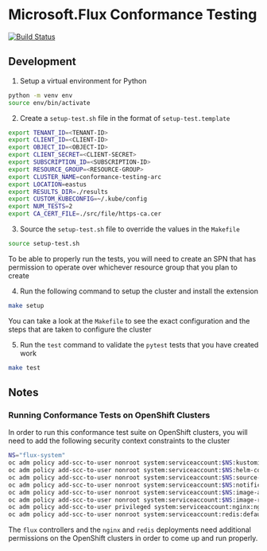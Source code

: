 # Microsoft.Flux Conformance Testing

[![Build Status](https://dev.azure.com/ClusterConfigurationAgent/ClusterConfigurationAgent/_apis/build/status/Microsoft.Flux%20Conformance?branchName=main)](https://dev.azure.com/ClusterConfigurationAgent/ClusterConfigurationAgent/_build/latest?definitionId=46&branchName=main)

## Development

1. Setup a virtual environment for Python

```bash
python -m venv env
source env/bin/activate
```

2. Create a `setup-test.sh` file in the format of `setup-test.template`

```bash
export TENANT_ID=<TENANT-ID>
export CLIENT_ID=<CLIENT-ID>
export OBJECT_ID=<OBJECT-ID>
export CLIENT_SECRET=<CLIENT-SECRET>
export SUBSCRIPTION_ID=<SUBSCRIPTION-ID>
export RESOURCE_GROUP=<RESOURCE-GROUP>
export CLUSTER_NAME=conformance-testing-arc
export LOCATION=eastus
export RESULTS_DIR=./results
export CUSTOM_KUBECONFIG=~/.kube/config
export NUM_TESTS=2
export CA_CERT_FILE=./src/file/https-ca.cer
```

3. Source the `setup-test.sh` file to override the values in the `Makefile`

```bash
source setup-test.sh
```

To be able to properly run the tests, you will need to create an SPN that has permission to operate over whichever resource group that you plan to create

4. Run the following command to setup the cluster and install the extension

```bash
make setup
```

You can take a look at the `Makefile` to see the exact configuration and the steps that are taken to configure the cluster

5. Run the `test` command to validate the `pytest` tests that you have created work

```bash
make test
```


## Notes

### Running Conformance Tests on OpenShift Clusters

In order to run this conformance test suite on OpenShift clusters, you will need to add the following security context constraints to the cluster

```bash
NS="flux-system"
oc adm policy add-scc-to-user nonroot system:serviceaccount:$NS:kustomize-controller
oc adm policy add-scc-to-user nonroot system:serviceaccount:$NS:helm-controller
oc adm policy add-scc-to-user nonroot system:serviceaccount:$NS:source-controller
oc adm policy add-scc-to-user nonroot system:serviceaccount:$NS:notification-controller
oc adm policy add-scc-to-user nonroot system:serviceaccount:$NS:image-automation-controller
oc adm policy add-scc-to-user nonroot system:serviceaccount:$NS:image-reflector-controller
oc adm policy add-scc-to-user privileged system:serviceaccount:nginx:nginx-nginx-nginx-ingress-controller
oc adm policy add-scc-to-user nonroot system:serviceaccount:redis:default
```

The `flux` controllers and the `nginx` and `redis` deployments need additional permissions on the OpenShift clusters in order to come up and run properly.
